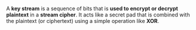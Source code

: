 A **key stream** is a sequence of bits that is **used to encrypt or decrypt plaintext** in a **stream cipher**. It acts like a secret pad that is combined with the plaintext (or ciphertext) using a simple operation like **XOR**.